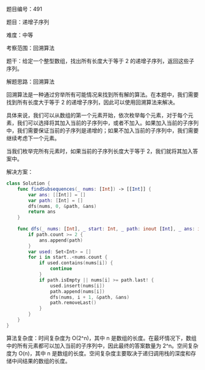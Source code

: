 题目编号：491

题目：递增子序列

难度：中等

考察范围：回溯算法

题干：给定一个整型数组，找出所有长度大于等于 2 的递增子序列，返回这些子序列。

解题思路：回溯算法

回溯算法是一种通过穷举所有可能情况来找到所有解的算法。在本题中，我们需要找到所有长度大于等于 2 的递增子序列，因此可以使用回溯算法来解决。

具体来说，我们可以从数组的第一个元素开始，依次枚举每个元素，对于每个元素，我们可以选择将其加入当前的子序列中，或者不加入。如果加入当前的子序列中，我们需要保证当前的子序列是递增的；如果不加入当前的子序列中，我们需要继续考虑下一个元素。

当我们枚举完所有元素时，如果当前的子序列长度大于等于 2，我们就将其加入答案中。

解决方案：

```swift
class Solution {
    func findSubsequences(_ nums: [Int]) -> [[Int]] {
        var ans: [[Int]] = []
        var path: [Int] = []
        dfs(nums, 0, &path, &ans)
        return ans
    }
    
    func dfs(_ nums: [Int], _ start: Int, _ path: inout [Int], _ ans: inout [[Int]]) {
        if path.count >= 2 {
            ans.append(path)
        }
        var used: Set<Int> = []
        for i in start..<nums.count {
            if used.contains(nums[i]) {
                continue
            }
            if path.isEmpty || nums[i] >= path.last! {
                used.insert(nums[i])
                path.append(nums[i])
                dfs(nums, i + 1, &path, &ans)
                path.removeLast()
            }
        }
    }
}
```

算法复杂度：时间复杂度为 O(2^n)，其中 n 是数组的长度。在最坏情况下，数组中的所有元素都可以加入当前的子序列中，因此最终的答案数量为 2^n。空间复杂度为 O(n)，其中 n 是数组的长度。空间复杂度主要取决于递归调用栈的深度和存储中间结果的数组的长度。